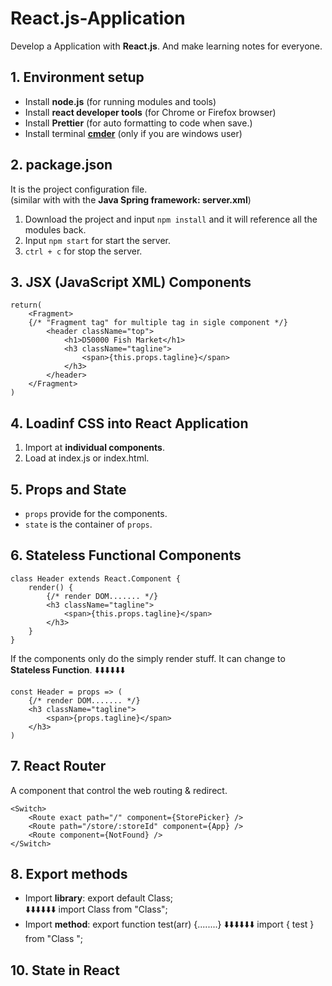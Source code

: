 
# React.js-Application
Develop a Application with **React.js**.
And make learning notes for everyone.


## 1. Environment setup
 - Install **node.js** (for running modules and tools)
 - Install **react developer tools** (for Chrome or Firefox browser)
 - Install **Prettier** (for auto formatting to code when save.)
 - Install terminal [**cmder**](https://cmder.net/) (only if you are windows user)


## 2. package.json
It is the project configuration file.  
(similar with with the **Java Spring framework: server.xml**)

 1. Download the project and input `npm install` and it will reference
    all the modules back.
 2. Input `npm start` for start the server.
 3. `ctrl + c` for stop the server.


## 3. JSX (JavaScript XML) Components
```
return(
	<Fragment>
	{/* "Fragment tag" for multiple tag in sigle component */}
		<header className="top">
			<h1>D50000 Fish Market</h1>
			<h3 className="tagline">
				<span>{this.props.tagline}</span>
			</h3>
		</header>
	</Fragment>
)
```


## 4. Loadinf CSS into React Application
 1. Import at **individual components**.
 2. Load at index.js or index.html.


## 5. Props and State
 - `props` provide for the components.
 - `state` is the container of `props`.


## 6. Stateless Functional Components
```
class Header extends React.Component {
	render() {
		{/* render DOM....... */}
		<h3 className="tagline">
			<span>{this.props.tagline}</span>
		</h3>
	}
}
```
If the components only do the simply render stuff. It can change to **Stateless Function**.  ⬇️⬇️⬇️⬇️⬇️⬇️
```
const Header = props => (
	{/* render DOM....... */}
	<h3 className="tagline">
		<span>{props.tagline}</span>
	</h3>
)
```


## 7. React Router
A component that control the web routing & redirect.
```
<Switch>
	<Route exact path="/" component={StorePicker} />
	<Route path="/store/:storeId" component={App} />
	<Route component={NotFound} />
</Switch>
```


## 8. Export methods
 - Import **library**:
export  default  Class;  
⬇️⬇️⬇️⬇️⬇️⬇️
import  Class from  "Class";
 - Import **method**:
export  function  test(arr) {........}
⬇️⬇️⬇️⬇️⬇️⬇️
import { test } from "Class ";


## 10. State in React
